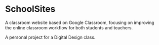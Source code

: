 # SchoolSites

A classroom website based on Google Classroom, focusing on improving the online classroom workflow for both students and teachers.

A personal project for a Digital Design class.
